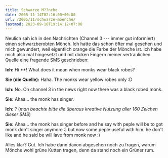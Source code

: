 ```yaml
---
title: Schwarze M??nche
date: 2005-11-14T02:16:00+00:00
url: /2005/11/schwarze-moenche/
lastmod: 2023-09-10T19:14:12+07:00
---
```

Neulich sah ich in den Nachrichten (Channel 3 --- immer gut informiert) einen schwarzberobten Mönch. Ich hatte das schon öfter mal gesehen und mich gewundert, weil eigentlich orange die Farbe der Mönche ist. Ich habe mich also mal hingesetzt und mit dicken Fingern meiner vertraulichen Quelle eine fragende SMS geschrieben:

**Ich:** Hi **! What does it mean when monks wear black robes?

**Sie (die Quelle):** Haha. The monks wear yellow robes only :D

**Ich:** No. On channel 3 in the news right now there was a black robed monk.

**Sie:** Ahaa... the monk has singer.

**Ich:** ? (_man beachte bitte die überaus kreative Nutzung aller 160 Zeichen dieser SMS_)

**Sie:** Ahaa... the monk has singer before and he say with peple will be to got monk don't singer anymore :| but now some peple useful with him. he don't like and he said be will lave from monk now :)

Alles klar? Gut. Ich habe dann davon abgesehen noch zu fragen, warum Mönche wohl grüne Kutten tragen, denn da stand noch ein Grüner rum.
